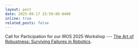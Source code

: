 ```yaml
---
layout: post
date: 2025-09-17 15:59:00-0400
inline: true
related_posts: false
---
```


Call for Participation for our IROS 2025 Workshop --- [The Art of Robustness: Surviving Failures in Robotics](https://art-of-robustness-iros2025.github.io/).
